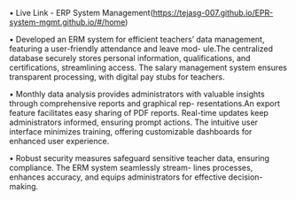 • Live Link - ERP System Management(https://tejasg-007.github.io/EPR-system-mgmt.github.io/#/home)


• Developed an ERM system for efficient teachers’ data management, featuring a user-friendly attendance and leave mod-
ule.The centralized database securely stores personal information, qualifications, and certifications, streamlining access.
The salary management system ensures transparent processing, with digital pay stubs for teachers.


• Monthly data analysis provides administrators with valuable insights through comprehensive reports and graphical rep-
resentations.An export feature facilitates easy sharing of PDF reports. Real-time updates keep administrators informed,
ensuring prompt actions. The intuitive user interface minimizes training, offering customizable dashboards for enhanced
user experience.


• Robust security measures safeguard sensitive teacher data, ensuring compliance. The ERM system seamlessly stream-
lines processes, enhances accuracy, and equips administrators for effective decision-making.
